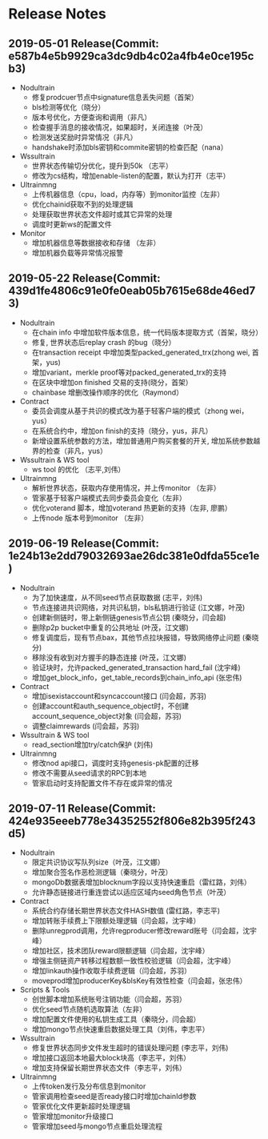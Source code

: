 # Release Notes

## 2019-05-01 Release(Commit: e587b4e5b9929ca3dc9db4c02a4fb4e0ce195cb3)

* Nodultrain
    * 修复prodcuer节点中signature信息丢失问题（首架）
    * bls检测等优化（晓分）
    * 版本号优化，方便查询和调用（非凡）
    * 检查握手消息的接收情况，如果超时，关闭连接（叶茂）
    * 检测发送奖励时异常情况（非凡）
    * handshake时添加bls密钥和commite密钥的检查匹配（nana）
* Wssultrain
    * 世界状态传输切分优化，提升到50k （志平）
    * 修改为cs结构，增加enable-listen的配置，默认为打开（志平）
* Ultrainmng
    * 上传机器信息（cpu，load，内存等）到monitor监控（左非）
    * 优化chainid获取不到的处理逻辑
    * 处理获取世界状态文件超时或其它异常的处理
    * 调度时更新ws的配置文件
* Monitor
    * 增加机器信息等数据接收和存储 （左非）
    * 增加机器负载等异常情况报警


## 2019-05-22 Release(Commit: 439d1fe4806c91e0fe0eab05b7615e68de46ed73)

* Nodultrain
    * 在chain info 中增加软件版本信息，统一代码版本提取方式（首架，晓分）
    * 修复, 世界状态后replay crash 的bug（晓分）
    * 在transaction receipt 中增加类型packed_generated_trx(zhong wei, 首架，yus)
    * 增加variant，merkle proof等对packed_generated_trx的支持
    * 在区块中增加on finished 交易的支持(晓分，首架）
    * chainbase 增删改操作顺序的优化（Raymond）
* Contract
    * 委员会调度从基于共识的模式改为基于轻客户端的模式（zhong wei， yus）
    * 在系统合约中，增加on finish的支持（晓分，yus，非凡）
    * 新增设置系统参数的方法，增加普通用户购买套餐的开关,  增加系统参数越界的检查（非凡，yus）
* Wssultrain & WS tool
    * ws tool 的优化 （志平,刘伟）
* Ultrainmng
    * 解析世界状态，获取内存使用情况，并上传monitor （左非）
    * 管家基于轻客户端模式去同步委员会变化（左非）
    * 优化voterand 脚本，增加voterand 热更新的支持（左非, 廖鹏）
    * 上传node 版本号到monitor （左非）

## 2019-06-19 Release(Commit: 1e24b13e2dd79032693ae26dc381e0dfda55ce1e)

* Nodultrain
    * 为了加快速度，从不同seed节点获取数据 (志平，刘伟)
    * 节点连接进共识网络，对共识私钥，bls私钥进行验证 (江文娜，叶茂)
    * 创建新侧链时，带上新侧链genesis节点公钥 (秦晓分，闫会超)
    * 删除p2p bucket中重复的公共地址 (叶茂，江文娜)
    * 修复调度后，现有节点bax，其他节点拉块报错，导致网络停止问题 (秦晓分)
    * 移除没有收到对方握手的静态连接 (叶茂，江文娜)
    * 验证块时，允许packed_generated_transaction hard_fail (沈宇峰)
    * 增加get_block_info，get_table_records到chain_info_api (张忠伟)
* Contract
    * 增加isexistaccount和syncaccount接口 (闫会超，苏羽)
    * 创建account和auth_sequence_object时，不创建account_sequence_object对象 (闫会超，苏羽)
    * 调整claimrewards (闫会超，苏羽)
* Wssultrain & WS tool
    * read_section增加try/catch保护 (刘伟)
* Ultrainmng
    * 修改nod api接口，调度时支持genesis-pk配置的迁移
    * 修改不需要从seed请求的RPC到本地
    * 管家启动时支持配置文件不存在或异常的情况

## 2019-07-11 Release(Commit: 424e935eeeb778e34352552f806e82b395f243d5)

* Nodultrain
    * 限定共识协议写队列size（叶茂，江文娜）
    * 增加聚合签名作恶检测逻辑（秦晓分，叶茂）
    * mongoDb数据表增加blocknum字段以支持快速重启（雷红路，刘伟）
    * 允许静态链接进行重连尝试以适应区域内seed角色节点（叶茂）
* Contract
    * 系统合约存储长期世界状态文件HASH数值 (雷红路，李志平)
    * 增加转账手续费上下限额处理逻辑（闫会超，沈宇峰）
    * 删除unregprod调用，允许regproducer修改reward账号（闫会超，沈宇峰）
    * 增加社区，技术团队reward限额逻辑（闫会超，沈宇峰）
    * 增强主侧链资产转移过程数额一致性校验逻辑（闫会超，沈宇峰）
    * 增加linkauth操作收取手续费逻辑（闫会超，苏羽）
    * moveprod增加producerKey&blsKey有效性检查（闫会超，张忠伟）
* Scripts & Tools
    * 创世脚本增加系统账号注销功能（闫会超，苏羽）
    * 优化seed节点随机选取算法（左非）
    * 增加配置文件使用的私钥生成工具（秦晓分，闫会超）
    * 增加mongo节点快速重启数据处理工具（刘伟，李志平）
* Wssultrain
    * 修复世界状态同步文件发生超时的错误处理问题 (李志平，刘伟)
    * 增加接口返回本地最大block块高（李志平，刘伟）
    * 增加支持保留长期世界状态文件（李志平，刘伟）
* Ultrainmng
    * 上传token发行及分布信息到monitor
    * 管家调用检查seed是否ready接口时增加chainId参数
    * 管家优化文件更新超时处理逻辑
    * 管家增加monitor升级接口
    * 管家增加seed与mongo节点重启处理流程
